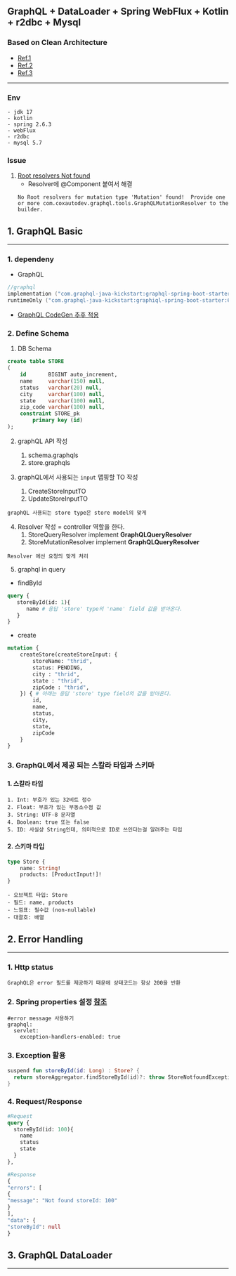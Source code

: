 ## GraphQL + DataLoader + Spring WebFlux + Kotlin + r2dbc + Mysql
### Based on Clean Architecture
- [Ref.1](https://medium.com/swlh/graphql-kotlin-tutorial-344f5fe0c71a)
- [Ref.2](https://www.graphql-java.com/tutorials/getting-started-with-spring-boot/)
- [Ref.3](https://velog.io/@jay2u8809/SpringBoot-GraphQL%EC%9D%84-%EC%8D%A8%EB%B3%B4%EC%9E%90)
---
### Env
```text
- jdk 17
- kotlin
- spring 2.6.3
- webFlux
- r2dbc
- mysql 5.7
```

### Issue
1. [Root resolvers Not found](https://stackoverflow.com/questions/60357247/mapping-multiple-graphql-schema-files-to-separate-resolvers-spring-boot)
   - Resolver에 @Component 붙여서 해결
   ```text
   No Root resolvers for mutation type 'Mutation' found!  Provide one or more com.coxautodev.graphql.tools.GraphQLMutationResolver to the builder.
   ```

## 1. GraphQL Basic

---
### 1. dependeny
- GraphQL
```kotlin
//graphql
implementation ("com.graphql-java-kickstart:graphql-spring-boot-starter:6.0.1")
runtimeOnly ("com.graphql-java-kickstart:graphiql-spring-boot-starter:6.0.1")
```
- [GraphQL CodeGen 추후 적용](https://github.com/kobylynskyi/graphql-java-codegen/tree/master/plugins/gradle)


### 2. Define Schema
1. DB Schema
```sql
create table STORE
(
    id       BIGINT auto_increment,
    name     varchar(150) null,
    status   varchar(20) null,
    city     varchar(100) null,
    state    varchar(100) null,
    zip_code varchar(100) null,
    constraint STORE_pk
        primary key (id)
);
```
2. graphQL API 작성
   1. schema.graphqls
   2. store.graphqls

3. graphQL에서 사용되는 ```input``` 맵핑할 TO 작성
   1. CreateStoreInputTO
   2. UpdateStoreInputTO

```text
graphQL 사용되는 store type은 store model의 맞게
```

4. Resolver 작성 = controller 역할을 한다.
   1. StoreQueryResolver implement **GraphQLQueryResolver**
   2. StoreMutationResolver implement **GraphQLQueryResolver**
```text
Resolver 에선 요청의 맞게 처리
```

5. graphql in query
- findById
```graphql
query {
   storeById(id: 1){
      name # 응답 'store' type의 'name' field 값을 받아온다.
   }
}
```
- create
```graphql
mutation {
    createStore(createStoreInput: {
        storeName: "thrid",
        status: PENDING,
        city : "thrid",
        state : "thrid",
        zipCode : "thrid",
    }) { # 아래는 응답 'store' type field의 값을 받아온다.
        id,
        name,
        status,
        city,
        state,
        zipCode
    }
}
```

### 3. GraphQL에서 제공 되는 스칼라 타입과 스키마
#### 1. 스칼라 타입
```text
1. Int: 부호가 있는 32비트 정수
2. Float: 부호가 있는 부동소수점 값 
3. String: UTF-8 문자열 
4. Boolean: true 또는 false 
5. ID: 사실상 String인데, 의미적으로 ID로 쓰인다는걸 알려주는 타입
```
#### 2. 스키마 타입
```graphql
type Store {
    name: String!
    products: [ProductInput!]!
}
```
```text
- 오브젝트 타입: Store
- 필드: name, products
- 느낌표: 필수값 (non-nullable)
- 대괄호: 배열
```

## 2. Error Handling

---
### 1. Http status
```text
GraphQL은 error 필드를 제공하기 때문에 상태코드는 항상 200을 반환
```
### 2. Spring properties 설정 [참조](https://www.youtube.com/watch?v=p3mA1OQg1kc&t=105s)
```properties
#error message 사용하기
graphql:
  servlet:
    exception-handlers-enabled: true
```

### 3. Exception 활용
```kotlin
suspend fun storeById(id: Long) : Store? {
  return storeAggregator.findStoreById(id)?: throw StoreNotfoundException("Not found storeId: $id")
}
```

### 4. Request/Response
```graphql
#Request
query {
  storeById(id: 100){
    name
    status
    state
  }
},

#Response
{
"errors": [
{
"message": "Not found storeId: 100"
}
],
"data": {
"storeById": null
}

```

## 3. GraphQL DataLoader

---


